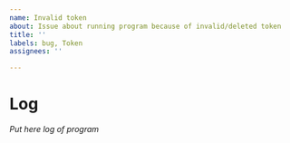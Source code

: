 ```yaml
---
name: Invalid token
about: Issue about running program because of invalid/deleted token
title: ''
labels: bug, Token
assignees: ''

---
```


# Log
_Put here log of program_
